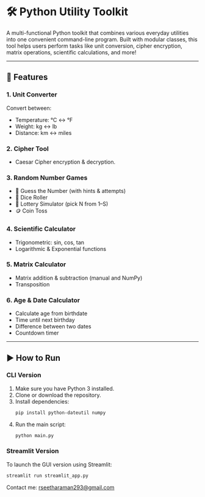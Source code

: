 # 🛠️ Python Utility Toolkit

A multi-functional Python toolkit that combines various everyday utilities into one convenient command-line program. Built with modular classes, this tool helps users perform tasks like unit conversion, cipher encryption, matrix operations, scientific calculations, and more!

---

## 🧰 Features

### 1. **Unit Converter**
Convert between:
- Temperature: °C ↔ °F
- Weight: kg ↔ lb
- Distance: km ↔ miles

### 2. **Cipher Tool**
- Caesar Cipher encryption & decryption.

### 3. **Random Number Games**
- 🎲 Guess the Number (with hints & attempts)
- 🎲 Dice Roller
- 🎯 Lottery Simulator (pick N from 1–S)
- 🪙 Coin Toss

### 4. **Scientific Calculator**
- Trigonometric: sin, cos, tan
- Logarithmic & Exponential functions

### 5. **Matrix Calculator**
- Matrix addition & subtraction (manual and NumPy)
- Transposition

### 6. **Age & Date Calculator**
- Calculate age from birthdate
- Time until next birthday
- Difference between two dates
- Countdown timer

---

## ▶️ How to Run

### CLI Version

1. Make sure you have Python 3 installed.
2. Clone or download the repository.
3. Install dependencies:
    ```bash
    pip install python-dateutil numpy
    ```
4. Run the main script:
    ```bash
    python main.py
    ```

### Streamlit Version

To launch the GUI version using Streamlit:
```bash
streamlit run streamlit_app.py
```


Contact me: rseetharaman293@gmail.com